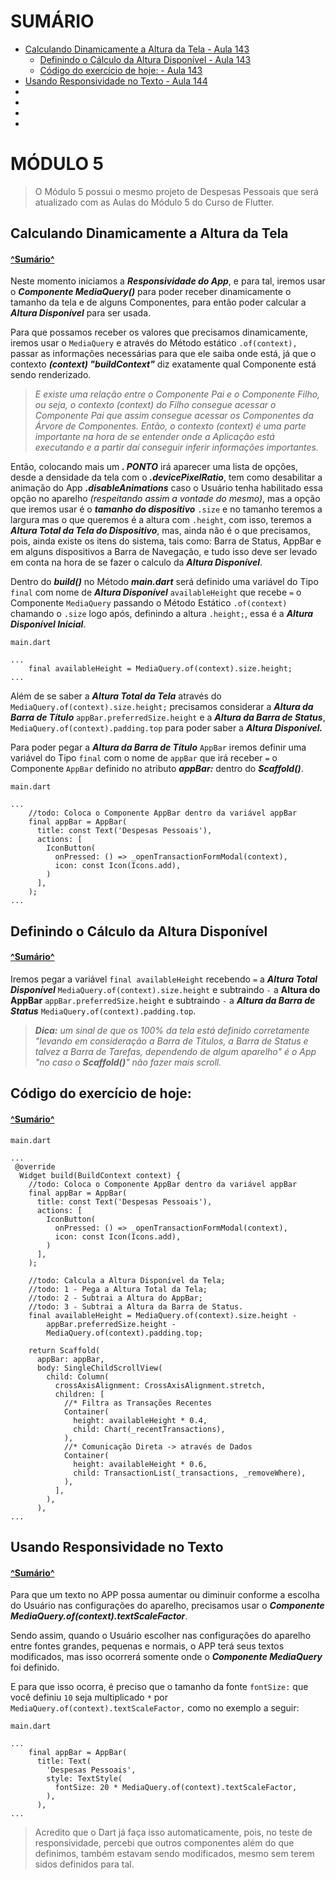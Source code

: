 # SUMÁRIO<a name='sumario'></a>

* [Calculando Dinamicamente a Altura da Tela - Aula 143](#calculando-dinamicamente-altura-tela)
    * [Definindo o Cálculo da Altura Disponível - Aula 143](#definindo-calculo-altura-disponivel)
    * [Código do exercício de hoje: - Aula 143](#codigo-do-exercicio-hoje-aula-143)
* [Usando Responsividade no Texto - Aula 144](#usando-responsividade-no-texto)
* [](#)
* [](#)
* [](#)
* [](#)


# MÓDULO 5
>O Módulo 5 possui o mesmo projeto de Despesas Pessoais que será atualizado com as Aulas do Módulo 5 do Curso de Flutter.

## Calculando Dinamicamente a Altura da Tela <a name='calculando-dinamicamente-altura-tela'></a>

#### [^Sumário^](#sumario)

Neste momento iniciamos a ***Responsividade do App***, e para tal, iremos usar o ***Componente MediaQuery()*** para poder receber dinamicamente o tamanho da tela e de alguns Componentes, para então poder calcular a ***Altura Disponível*** para ser usada.

Para que possamos receber os valores que precisamos dinamicamente, iremos usar o `MediaQuery` e através do Método estático `.of(context),` passar as informações necessárias para que ele saiba onde está, já que o contexto ***(context) "buildContext"*** diz exatamente qual Componente está sendo renderizado.

>*E existe uma relação entre o Componente Pai e o Componente Filho, ou seja, o contexto (context) do Filho consegue acessar o Componente Pai que assim consegue acessar os Componentes da Árvore de Componentes. Então, o contexto (context) é uma parte importante na hora de se entender onde a Aplicação está executando e a partir daí conseguir inferir informações importantes.*

Então, colocando mais um ***. PONTO*** irá aparecer uma lista de opções, desde a densidade da tela com o ***.devicePixelRatio***, tem como desabilitar a animação do App ***.disableAnimations*** caso o Usuário tenha habilitado essa opção no aparelho *(respeitando assim a vontade do mesmo)*, mas a opção que iremos usar é o ***tamanho do dispositivo*** `.size` e no tamanho teremos a largura mas o que queremos é a altura com `.height`, com isso, teremos a ***Altura Total da Tela do Dispositivo***, mas, ainda não é o que precisamos, pois, ainda existe os itens do sistema, tais como: Barra de Status, AppBar e em alguns dispositivos a Barra de Navegação, e tudo isso deve ser levado em conta na hora de se fazer o calculo da ***Altura Disponível***.

Dentro do ***build()*** no Método ***main.dart*** será definido uma variável do Tipo `final` com nome de ***Altura Disponível*** `availableHeight` que recebe `=` o Componente `MediaQuery` passando o Método Estático `.of(context)` chamando o `.size` logo após, definindo a altura `.height;`, essa é a ***Altura Disponível Inicial***.

```
main.dart
 
...
    final availableHeight = MediaQuery.of(context).size.height;
...
```

Além de se saber a ***Altura Total da Tela*** através do `MediaQuery.of(context).size.height;` precisamos considerar a ***Altura da Barra de Título*** `appBar.preferredSize.height` e a ***Altura da Barra de Status***, `MediaQuery.of(context).padding.top` para poder saber a ***Altura Disponível.***

Para poder pegar a ***Altura da Barra de Título*** `AppBar`  iremos definir uma variável do Tipo `final` com o nome de `appBar` que irá receber `=` o Componente `AppBar` definido no atributo ***appBar:*** dentro do ***Scaffold()***.

```
main.dart
 
...
    //todo: Coloca o Componente AppBar dentro da variável appBar
    final appBar = AppBar(
      title: const Text('Despesas Pessoais'),
      actions: [
        IconButton(
          onPressed: () => _openTransactionFormModal(context),
          icon: const Icon(Icons.add),
        )
      ],
    );
...
```

## Definindo o Cálculo da Altura Disponível <a name='definindo-calculo-altura-disponivel'></a>

#### [^Sumário^](#sumario)

Iremos pegar a variável `final availableHeight` recebendo `=` a ***Altura Total Disponível*** `MediaQuery.of(context).size.height` e subtraindo `-` a **Altura do AppBar** `appBar.preferredSize.height` e subtraindo `-` a ***Altura da Barra de Status*** `MediaQuery.of(context).padding.top`.

>****Dica:*** um sinal de que os 100% da tela está definido corretamente "levando em consideração a Barra de Títulos, a Barra de Status e talvez a Barra de Tarefas, dependendo de algum aparelho" é o App "no caso o ***Scaffold()***" não fazer mais scroll.*

## Código do exercício de hoje: <a name='codigo-do-exercicio-hoje-aula-143'></a>

#### [^Sumário^](#sumario)

```
main.dart 
 
...
 @override
  Widget build(BuildContext context) {
    //todo: Coloca o Componente AppBar dentro da variável appBar
    final appBar = AppBar(
      title: const Text('Despesas Pessoais'),
      actions: [
        IconButton(
          onPressed: () => _openTransactionFormModal(context),
          icon: const Icon(Icons.add),
        )
      ],
    );
 
    //todo: Calcula a Altura Disponível da Tela;
    //todo: 1 - Pega a Altura Total da Tela;
    //todo: 2 - Subtrai a Altura do AppBar;
    //todo: 3 - Subtrai a Altura da Barra de Status.
    final availableHeight = MediaQuery.of(context).size.height -
        appBar.preferredSize.height -
        MediaQuery.of(context).padding.top;
 
    return Scaffold(
      appBar: appBar,
      body: SingleChildScrollView(
        child: Column(
          crossAxisAlignment: CrossAxisAlignment.stretch,
          children: [
            //* Filtra as Transações Recentes
            Container(
              height: availableHeight * 0.4,
              child: Chart(_recentTransactions),
            ),
            //* Comunicação Direta -> através de Dados
            Container(
              height: availableHeight * 0.6,
              child: TransactionList(_transactions, _removeWhere),
            ),
          ],
        ),
      ),
...
```

## Usando Responsividade no Texto <a name='usando-responsividade-no-texto'></a>

#### [^Sumário^](#sumario)

Para que um texto no APP possa aumentar ou diminuir conforme a escolha do Usuário nas configurações do aparelho, precisamos usar o ***Componente MediaQuery.of(context).textScaleFactor***.

Sendo assim, quando o Usuário escolher nas configurações do aparelho entre fontes grandes, pequenas e normais, o APP terá seus textos modificados, mas isso ocorrerá somente onde o ***Componente MediaQuery*** foi definido.

E para que isso ocorra, é preciso que o tamanho da fonte `fontSize:` que você definiu `10` seja multiplicado `*` por `MediaQuery.of(context).textScaleFactor,` como no exemplo a seguir:

```
main.dart
 
...
    final appBar = AppBar(
      title: Text(
        'Despesas Pessoais',
        style: TextStyle(
          fontSize: 20 * MediaQuery.of(context).textScaleFactor,
        ),
      ),
...
```

>Acredito que o Dart já faça isso automaticamente, pois, no teste de responsividade, percebi que outros componentes além do que definimos, também estavam sendo modificados, mesmo sem terem sidos definidos para tal.